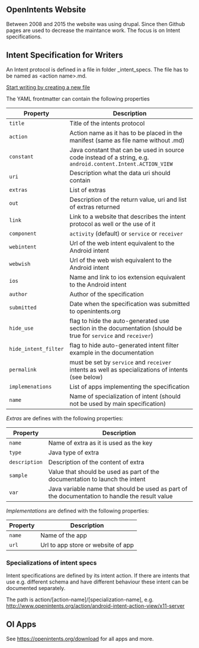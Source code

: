 
## OpenIntents Website

Between 2008 and 2015 the website was using drupal. Since then Github pages are used to 
decrease the maintance work. The focus is on Intent specifications.

## Intent Specification for Writers
An Intent protocol is defined in a file in folder _intent_specs. The file has to be named as
&lt;action name>.md. 

[Start writing by creating a new file](https://github.com/openintents/openintents.github.io/new/master/_intent_specs)

The YAML frontmatter can contain the following properties

Property | Description
 --------| -------
 `title` | Title of the intents protocol
 `action` | Action name as it has to be placed in the manifest (same as file name without .md)
 `constant` | Java constant that can be used in source code instead of a string, e.g. `android.content.Intent.ACTION_VIEW`
 `uri` | Description what the data uri should contain
 `extras` | List of extras
 `out` | Description of the return value, uri and list of extras returned
 `link` | Link to a website that describes the intent protocol as well or the use of it
 `component` |  `activity` (default) or `service` or `receiver`
 `webintent` |  Url of the web intent equivalent to the Android intent
 `webwish` | Url of the web wish equivalent to the Android intent
 `ios` | Name and link to ios extension equivalent to the Android intent
 `author` | Author of the specification 
 `submitted` | Date when the specification was submitted to openintents.org
 `hide_use` | flag to hide the auto-generated use section in the documentation (should be true for `service` and `receiver`)
 `hide_intent_filter` | flag to hide auto-generated intent filter example in the documentation
 `permalink` | must be set by `service` and `receiver` intents as well as specializations of intents (see below)
 `implemenations` | List of apps implementing the specification
 `name` | Name of specialization of intent (should not be used by main specification)

*Extras* are defines with the following properties:

Property | Description
 --------| -------
 `name` | Name of extra as it is used as the key
 `type` | Java type of extra
 `description` | Description of the content of extra
 `sample` | Value that should be used as part of the documentation to launch the intent
 `var` | Java variable name that should be used as part of the documentation to handle the result value

*Implementations* are defined with the following properties:

Property | Description
 --------| -------
 `name` | Name of the app
 `url` | Url to app store or website of app

### Specializations of intent specs
Intent specifications are defined by its intent action. If there are intents that use e.g. different schema and have different behaviour these intent can be documented separately.

The path is action/[action-name]/[specialization-name], e.g. http://www.openintents.org/action/android-intent-action-view/x11-server

## OI Apps
See https://openintents.org/download for all apps and more.
